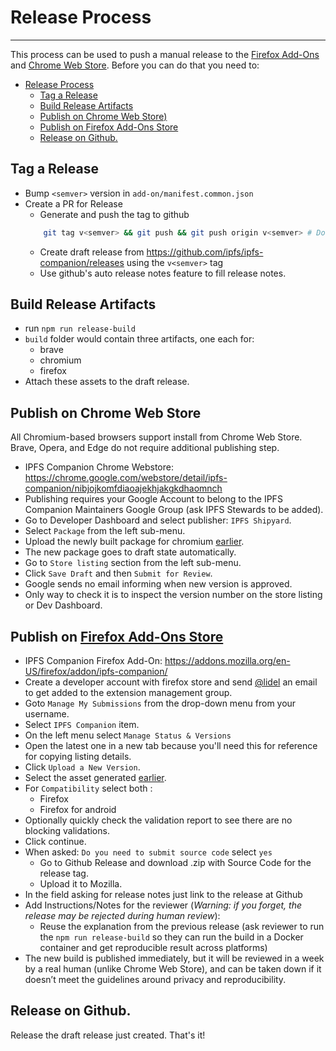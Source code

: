 # Release Process
---

This process can be used to push a manual release to the [Firefox Add-Ons](https://addons.mozilla.org/) and [Chrome Web Store](https://chrome.google.com/webstore/category/extensions). Before you can do that you need to:

- [Release Process](#release-process)
  - [Tag a Release](#tag-a-release)
  - [Build Release Artifacts](#build-release-artifacts)
  - [Publish on Chrome Web Store)](#publish-on-chrome-web-store)
  - [Publish on Firefox Add-Ons Store](#publish-on-firefox-add-ons-store)
  - [Release on Github.](#release-on-github)


## Tag a Release

- Bump `<semver>` version in `add-on/manifest.common.json`
- Create a PR for Release
    - Generate and push the tag to github
    ```sh
        git tag v<semver> && git push && git push origin v<semver> # Don't forget the 'v' prefix
    ```
    - Create draft release from https://github.com/ipfs/ipfs-companion/releases using the `v<semver>` tag
    - Use github's auto release notes feature to fill release notes.

## Build Release Artifacts

- run `npm run release-build`
- `build` folder would contain three artifacts, one each for:
    - brave
    - chromium
    - firefox
- Attach these assets to the draft release.

## Publish on Chrome Web Store

All Chromium-based browsers support install from Chrome Web Store.
Brave, Opera, and Edge do not require  additional publishing step.

- IPFS Companion Chrome Webstore: https://chrome.google.com/webstore/detail/ipfs-companion/nibjojkomfdiaoajekhjakgkdhaomnch
- Publishing requires your Google Account to belong to the IPFS Companion Maintainers Google Group (ask IPFS Stewards to be added).
- Go to Developer Dashboard and select publisher: `IPFS Shipyard`.
- Select `Package` from the left sub-menu.
- Upload the newly built package for chromium [earlier](#build-release-artifacts).
- The new package goes to draft state automatically.
- Go to `Store listing` section from the left sub-menu.
- Click `Save Draft` and then `Submit for Review`.
- Google sends no email informing when new version is approved.
- Only way to check it is to inspect the version number on the store listing or Dev Dashboard.

## Publish on [Firefox Add-Ons Store](https://addons.mozilla.org/)

- IPFS Companion Firefox Add-On: https://addons.mozilla.org/en-US/firefox/addon/ipfs-companion/
- Create a developer account with firefox store and send [@lidel](https://github.com/lidel) an email to get added to the extension management group.
- Goto `Manage My Submissions` from the drop-down menu from your username.
- Select `IPFS Companion` item.
- On the left menu select `Manage Status & Versions`
- Open the latest one in a new tab because you'll need this for reference for copying listing details.
- Click `Upload a New Version`.
- Select the asset generated [earlier](#build-release-artifacts).
- For `Compatibility` select both :
    - Firefox
    - Firefox for android
- Optionally quickly check the validation report to see there are no blocking validations.
- Click continue.
- When asked: `Do you need to submit source code`  select `yes`
    - Go to Github Release and download .zip with Source Code for the release tag.
    - Upload it to Mozilla.
- In the field asking for release notes just link to the release at Github
- Add Instructions/Notes for the reviewer (*Warning: if you forget, the release may be rejected during human review*):
    - Reuse the explanation from the previous release (ask reviewer to run the `npm run release-build` so they can run the build in a Docker container and get reproducible result across platforms)
- The new build is published immediately, but it will be reviewed in a week by a real human (unlike Chrome Web Store),  and can be taken down if it doesn’t meet the guidelines around privacy and reproducibility.

## Release on Github.

Release the draft release just created. That's it!
